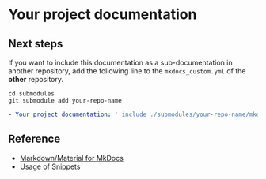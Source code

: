# Your project documentation


## Next steps

If you want to include this documentation as a sub-documentation in another repository, add the following line
to the `mkdocs_custom.yml` of the **other** repository.

```shell
cd submodules
git submodule add your-repo-name
```

```yaml
- Your project documentation: '!include ./submodules/your-repo-name/mkdocs.yml'
```

## Reference

- [Markdown/Material for MkDocs](https://squidfunk.github.io/mkdocs-material/reference/)
- [Usage of Snippets](https://facelessuser.github.io/pymdown-extensions/extensions/snippets/)
